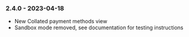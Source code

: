### 2.4.0 - 2023-04-18
* New Collated payment methods view
* Sandbox mode removed, see documentation for testing instructions
